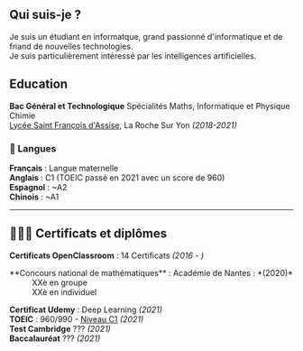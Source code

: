 ## Qui suis-je ?

Je suis un étudiant en informatque, grand passionné d'informatique et de friand de nouvelles technologies.<br>
Je suis particulièrement intéressé par les intelligences artificielles.

## Education

**Bac Général et Technologique** Spécialités Maths, Informatique et Physique Chimie <br>
[Lycée Saint François d'Assise](www.saintfrancoislaroche.fr), La Roche Sur Yon  *(2018-2021)*

### 💬 Langues

**Français** : Langue maternelle<br>
**Anglais**  : C1 (TOEIC passé en 2021 avec un score de 960)<br>
**Espagnol** : ~A2<br>
**Chinois**  : ~A1<br>

---


## 👩🏼‍🎓 Certificats et diplômes

**Certificats OpenClassroom** : 14 Certificats *(2016 - )*<br>
<dl>
   <dt>**Concours national de mathématiques** : Académie de Nantes : *(2020)*</dt>
   <dd>XXè en groupe</dd><dd>XXè en individuel</dd>
</dl>

**Certificat Udemy** : Deep Learning *(2021)*<br>
**TOEIC** : 960/990 - [Niveau C1](https://www.efset.org/fr/cefr/c1/)  *(2021)*<br>
**Test Cambridge** ??? *(2021)*<br>
**Baccalauréat** ??? *(2021)*
